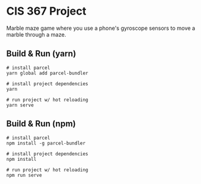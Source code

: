 # CIS 367 Project

Marble maze game where you use a phone's gyroscope sensors to move a marble through a maze.

## Build & Run (yarn)

```shell
# install parcel
yarn global add parcel-bundler

# install project dependencies
yarn

# run project w/ hot reloading
yarn serve
```

## Build & Run (npm)

```shell
# install parcel
npm install -g parcel-bundler

# install project dependencies
npm install

# run project w/ hot reloading
npm run serve
```
